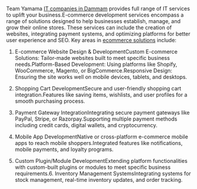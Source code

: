 Team Yamama [IT companies in Dammam](https://teamyamama.com/) provides full range of IT services to uplift your business.E-commerce development services encompass a range of solutions designed to help businesses establish, manage, and grow their online stores. These services can include the creation of websites, integrating payment systems, and optimizing platforms for better user experience and SEO. Key areas  in [ecommerce solutions](https://teamyamama.com/ecommerce-development/) include:

1. E-commerce Website Design & DevelopmentCustom E-commerce Solutions: Tailor-made websites built to meet specific business needs.Platform-Based Development: Using platforms like Shopify, WooCommerce, Magento, or BigCommerce.Responsive Design: Ensuring the site works well on mobile devices, tablets, and desktops.

2. Shopping Cart DevelopmentSecure and user-friendly shopping cart integration.Features like saving items, wishlists, and user profiles for a smooth purchasing process.

3. Payment Gateway IntegrationIntegrating secure payment gateways like PayPal, Stripe, or Razorpay.Supporting multiple payment methods including credit cards, digital wallets, and cryptocurrency.

4. Mobile App DevelopmentNative or cross-platform e-commerce mobile apps to reach mobile shoppers.Integrated features like notifications, mobile payments, and loyalty programs.

5. Custom Plugin/Module DevelopmentExtending platform functionalities with custom-built plugins or modules to meet specific business requirements.6. Inventory Management SystemsIntegrating systems for stock management, real-time inventory updates, and order tracking.

